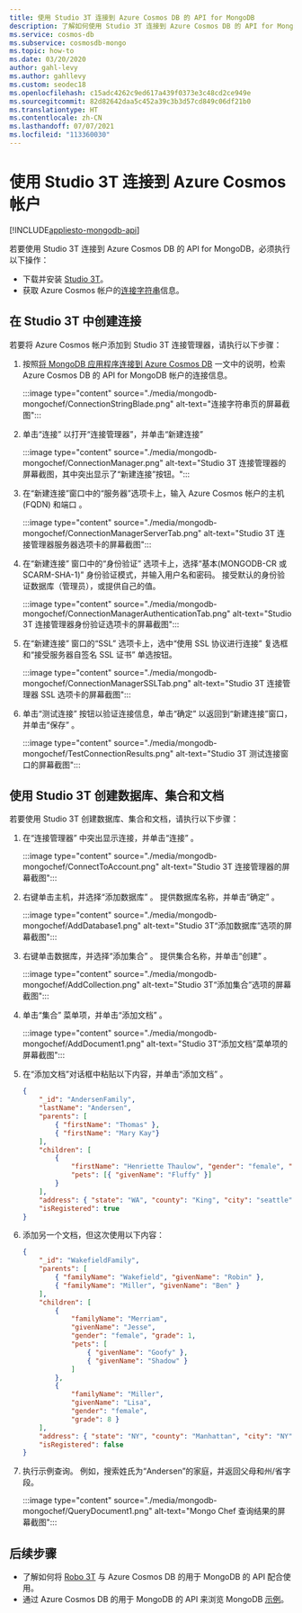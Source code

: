 ```yaml
---
title: 使用 Studio 3T 连接到 Azure Cosmos DB 的 API for MongoDB
description: 了解如何使用 Studio 3T 连接到 Azure Cosmos DB 的 API for MongoDB。
ms.service: cosmos-db
ms.subservice: cosmosdb-mongo
ms.topic: how-to
ms.date: 03/20/2020
author: gahl-levy
ms.author: gahllevy
ms.custom: seodec18
ms.openlocfilehash: c15adc4262c9ed617a439f0373e3c48cd2ce949e
ms.sourcegitcommit: 82d82642daa5c452a39c3b3d57cd849c06df21b0
ms.translationtype: HT
ms.contentlocale: zh-CN
ms.lasthandoff: 07/07/2021
ms.locfileid: "113360030"
---
```

# <a name="connect-to-an-azure-cosmos-account-using-studio-3t"></a>使用 Studio 3T 连接到 Azure Cosmos 帐户
[!INCLUDE[appliesto-mongodb-api](includes/appliesto-mongodb-api.md)]

若要使用 Studio 3T 连接到 Azure Cosmos DB 的 API for MongoDB，必须执行以下操作：

* 下载并安装 [Studio 3T](https://studio3t.com/)。
* 获取 Azure Cosmos 帐户的[连接字符串](connect-mongodb-account.md)信息。

## <a name="create-the-connection-in-studio-3t"></a>在 Studio 3T 中创建连接

若要将 Azure Cosmos 帐户添加到 Studio 3T 连接管理器，请执行以下步骤：

1. 按照[将 MongoDB 应用程序连接到 Azure Cosmos DB](connect-mongodb-account.md) 一文中的说明，检索 Azure Cosmos DB 的 API for MongoDB 帐户的连接信息。

    :::image type="content" source="./media/mongodb-mongochef/ConnectionStringBlade.png" alt-text="连接字符串页的屏幕截图":::

2. 单击“连接”  以打开“连接管理器”，并单击“新建连接” 

    :::image type="content" source="./media/mongodb-mongochef/ConnectionManager.png" alt-text="Studio 3T 连接管理器的屏幕截图，其中突出显示了“新建连接”按钮。":::
3. 在“新建连接”窗口中的“服务器”选项卡上，输入 Azure Cosmos 帐户的主机 (FQDN) 和端口   。

    :::image type="content" source="./media/mongodb-mongochef/ConnectionManagerServerTab.png" alt-text="Studio 3T 连接管理器服务器选项卡的屏幕截图":::
4. 在“新建连接”  窗口中的“身份验证”  选项卡上，选择“基本(MONGODB-CR 或 SCARM-SHA-1)”  身份验证模式，并输入用户名和密码。  接受默认的身份验证数据库（管理员），或提供自己的值。

    :::image type="content" source="./media/mongodb-mongochef/ConnectionManagerAuthenticationTab.png" alt-text="Studio 3T 连接管理器身份验证选项卡的屏幕截图":::
5. 在“新建连接”  窗口的“SSL”  选项卡上，选中“使用 SSL 协议进行连接”  复选框和“接受服务器自签名 SSL 证书”  单选按钮。

    :::image type="content" source="./media/mongodb-mongochef/ConnectionManagerSSLTab.png" alt-text="Studio 3T 连接管理器 SSL 选项卡的屏幕截图":::
6. 单击“测试连接”  按钮以验证连接信息，单击“确定”  以返回到“新建连接”窗口，并单击“保存”  。

    :::image type="content" source="./media/mongodb-mongochef/TestConnectionResults.png" alt-text="Studio 3T 测试连接窗口的屏幕截图":::

## <a name="use-studio-3t-to-create-a-database-collection-and-documents"></a>使用 Studio 3T 创建数据库、集合和文档
若要使用 Studio 3T 创建数据库、集合和文档，请执行以下步骤：

1. 在“连接管理器”  中突出显示连接，并单击“连接”  。

    :::image type="content" source="./media/mongodb-mongochef/ConnectToAccount.png" alt-text="Studio 3T 连接管理器的屏幕截图":::
2. 右键单击主机，并选择“添加数据库”  。  提供数据库名称，并单击“确定”  。

    :::image type="content" source="./media/mongodb-mongochef/AddDatabase1.png" alt-text="Studio 3T“添加数据库”选项的屏幕截图":::
3. 右键单击数据库，并选择“添加集合”  。  提供集合名称，并单击“创建”  。

    :::image type="content" source="./media/mongodb-mongochef/AddCollection.png" alt-text="Studio 3T“添加集合”选项的屏幕截图":::
4. 单击“集合”  菜单项，并单击“添加文档”  。

    :::image type="content" source="./media/mongodb-mongochef/AddDocument1.png" alt-text="Studio 3T“添加文档”菜单项的屏幕截图":::
5. 在“添加文档”对话框中粘贴以下内容，并单击“添加文档”  。

    ```json
    {
        "_id": "AndersenFamily",
        "lastName": "Andersen",
        "parents": [
            { "firstName": "Thomas" },
            { "firstName": "Mary Kay"}
        ],
        "children": [
            {
                "firstName": "Henriette Thaulow", "gender": "female", "grade": 5,
                "pets": [{ "givenName": "Fluffy" }]
            }
        ],
        "address": { "state": "WA", "county": "King", "city": "seattle" },
        "isRegistered": true
    }
    ```
    
6. 添加另一个文档，但这次使用以下内容：

    ```json
    {
        "_id": "WakefieldFamily",
        "parents": [
            { "familyName": "Wakefield", "givenName": "Robin" },
            { "familyName": "Miller", "givenName": "Ben" }
        ],
        "children": [
            {
                "familyName": "Merriam",
                "givenName": "Jesse",
                "gender": "female", "grade": 1,
                "pets": [
                    { "givenName": "Goofy" },
                    { "givenName": "Shadow" }
                ]
            },
            {
                "familyName": "Miller",
                "givenName": "Lisa",
                "gender": "female",
                "grade": 8 }
        ],
        "address": { "state": "NY", "county": "Manhattan", "city": "NY" },
        "isRegistered": false
    }
    ```

7. 执行示例查询。 例如，搜索姓氏为“Andersen”的家庭，并返回父母和州/省字段。

    :::image type="content" source="./media/mongodb-mongochef/QueryDocument1.png" alt-text="Mongo Chef 查询结果的屏幕截图":::

## <a name="next-steps"></a>后续步骤

- 了解如何将 [Robo 3T](mongodb-robomongo.md) 与 Azure Cosmos DB 的用于 MongoDB 的 API 配合使用。
- 通过 Azure Cosmos DB 的用于 MongoDB 的 API 来浏览 MongoDB [示例](mongodb-samples.md)。
